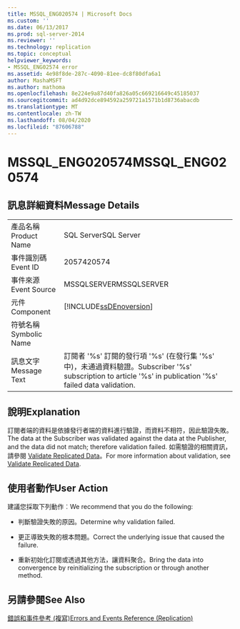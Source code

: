 ```yaml
---
title: MSSQL_ENG020574 | Microsoft Docs
ms.custom: ''
ms.date: 06/13/2017
ms.prod: sql-server-2014
ms.reviewer: ''
ms.technology: replication
ms.topic: conceptual
helpviewer_keywords:
- MSSQL_ENG02574 error
ms.assetid: 4e98f8de-287c-4090-81ee-dc8f80dfa6a1
author: MashaMSFT
ms.author: mathoma
ms.openlocfilehash: 8e224e9a87d40fa826a05c669216649c45185037
ms.sourcegitcommit: ad4d92dce894592a259721a1571b1d8736abacdb
ms.translationtype: MT
ms.contentlocale: zh-TW
ms.lasthandoff: 08/04/2020
ms.locfileid: "87606788"
---
```

# <a name="mssql_eng020574"></a><span data-ttu-id="a00dc-102">MSSQL_ENG020574</span><span class="sxs-lookup"><span data-stu-id="a00dc-102">MSSQL_ENG020574</span></span>
    
## <a name="message-details"></a><span data-ttu-id="a00dc-103">訊息詳細資料</span><span class="sxs-lookup"><span data-stu-id="a00dc-103">Message Details</span></span>  
  
|||  
|-|-|  
|<span data-ttu-id="a00dc-104">產品名稱</span><span class="sxs-lookup"><span data-stu-id="a00dc-104">Product Name</span></span>|<span data-ttu-id="a00dc-105">SQL Server</span><span class="sxs-lookup"><span data-stu-id="a00dc-105">SQL Server</span></span>|  
|<span data-ttu-id="a00dc-106">事件識別碼</span><span class="sxs-lookup"><span data-stu-id="a00dc-106">Event ID</span></span>|<span data-ttu-id="a00dc-107">20574</span><span class="sxs-lookup"><span data-stu-id="a00dc-107">20574</span></span>|  
|<span data-ttu-id="a00dc-108">事件來源</span><span class="sxs-lookup"><span data-stu-id="a00dc-108">Event Source</span></span>|<span data-ttu-id="a00dc-109">MSSQLSERVER</span><span class="sxs-lookup"><span data-stu-id="a00dc-109">MSSQLSERVER</span></span>|  
|<span data-ttu-id="a00dc-110">元件</span><span class="sxs-lookup"><span data-stu-id="a00dc-110">Component</span></span>|[!INCLUDE[ssDEnoversion](../../includes/ssdenoversion-md.md)]|  
|<span data-ttu-id="a00dc-111">符號名稱</span><span class="sxs-lookup"><span data-stu-id="a00dc-111">Symbolic Name</span></span>||  
|<span data-ttu-id="a00dc-112">訊息文字</span><span class="sxs-lookup"><span data-stu-id="a00dc-112">Message Text</span></span>|<span data-ttu-id="a00dc-113">訂閱者 '%s' 訂閱的發行項 '%s' (在發行集 '%s' 中)，未通過資料驗證。</span><span class="sxs-lookup"><span data-stu-id="a00dc-113">Subscriber '%s' subscription to article '%s' in publication '%s' failed data validation.</span></span>|  
  
## <a name="explanation"></a><span data-ttu-id="a00dc-114">說明</span><span class="sxs-lookup"><span data-stu-id="a00dc-114">Explanation</span></span>  
 <span data-ttu-id="a00dc-115">訂閱者端的資料是依據發行者端的資料進行驗證，而資料不相符，因此驗證失敗。</span><span class="sxs-lookup"><span data-stu-id="a00dc-115">The data at the Subscriber was validated against the data at the Publisher, and the data did not match; therefore validation failed.</span></span> <span data-ttu-id="a00dc-116">如需驗證的相關資訊，請參閱 [Validate Replicated Data](validate-data-at-the-subscriber.md)。</span><span class="sxs-lookup"><span data-stu-id="a00dc-116">For more information about validation, see [Validate Replicated Data](validate-data-at-the-subscriber.md).</span></span>  
  
## <a name="user-action"></a><span data-ttu-id="a00dc-117">使用者動作</span><span class="sxs-lookup"><span data-stu-id="a00dc-117">User Action</span></span>  
 <span data-ttu-id="a00dc-118">建議您採取下列動作︰</span><span class="sxs-lookup"><span data-stu-id="a00dc-118">We recommend that you do the following:</span></span>  
  
-   <span data-ttu-id="a00dc-119">判斷驗證失敗的原因。</span><span class="sxs-lookup"><span data-stu-id="a00dc-119">Determine why validation failed.</span></span>  
  
-   <span data-ttu-id="a00dc-120">更正導致失敗的根本問題。</span><span class="sxs-lookup"><span data-stu-id="a00dc-120">Correct the underlying issue that caused the failure.</span></span>  
  
-   <span data-ttu-id="a00dc-121">重新初始化訂閱或透過其他方法，讓資料聚合。</span><span class="sxs-lookup"><span data-stu-id="a00dc-121">Bring the data into convergence by reinitializing the subscription or through another method.</span></span>  
  
## <a name="see-also"></a><span data-ttu-id="a00dc-122">另請參閱</span><span class="sxs-lookup"><span data-stu-id="a00dc-122">See Also</span></span>  
 [<span data-ttu-id="a00dc-123">錯誤和事件參考 &#40;複寫&#41;</span><span class="sxs-lookup"><span data-stu-id="a00dc-123">Errors and Events Reference &#40;Replication&#41;</span></span>](errors-and-events-reference-replication.md)  
  
  
